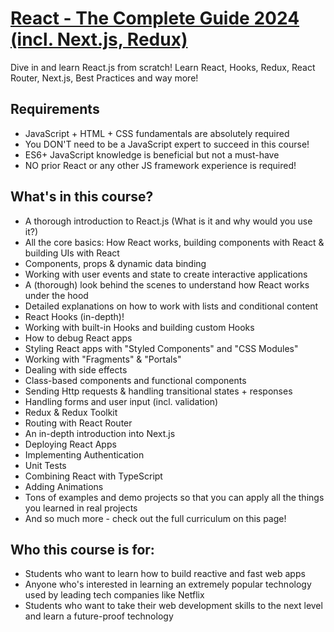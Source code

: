 # [React - The Complete Guide 2024 (incl. Next.js, Redux)](https://www.udemy.com/course/react-the-complete-guide-incl-redux/?audience=Keyword&campaigntype=Search&gad_source=1&gclid=Cj0KCQjw4MSzBhC8ARIsAPFOuyXRJUCY21u8irXVP08_RrAcl8R8VA3dy6Gd8A2syo-kv6QFNemLpT4aAg1bEALw_wcB&language=EN&matchtype=b&portfolio=BrandTopic&priority=&product=Course&test=&topic=&utm_campaign=Branded-Topic_la.EN_cc.ROW&utm_content=deal4584&utm_medium=udemyads&utm_source=adwords&utm_term=_._ag_77185064365_._ad_636510805804_._kw_udemy+react_._de_c_._dm__._pl__._ti_kwd-432975857890_._li_1001441_._pd__._&couponCode=ST19MT61724)

Dive in and learn React.js from scratch! Learn React, Hooks, Redux, React Router, Next.js, Best Practices and way more!

## Requirements

- JavaScript + HTML + CSS fundamentals are absolutely required
- You DON'T need to be a JavaScript expert to succeed in this course!
- ES6+ JavaScript knowledge is beneficial but not a must-have
- NO prior React or any other JS framework experience is required!

## What's in this course?

- A thorough introduction to React.js (What is it and why would you use it?)
- All the core basics: How React works, building components with React & building UIs with React
- Components, props & dynamic data binding
- Working with user events and state to create interactive applications
- A (thorough) look behind the scenes to understand how React works under the hood
- Detailed explanations on how to work with lists and conditional content
- React Hooks (in-depth)!
- Working with built-in Hooks and building custom Hooks
- How to debug React apps
- Styling React apps with "Styled Components" and "CSS Modules"
- Working with "Fragments" & "Portals"
- Dealing with side effects
- Class-based components and functional components
- Sending Http requests & handling transitional states + responses
- Handling forms and user input (incl. validation)
- Redux & Redux Toolkit
- Routing with React Router
- An in-depth introduction into Next.js
- Deploying React Apps
- Implementing Authentication
- Unit Tests
- Combining React with TypeScript
- Adding Animations
- Tons of examples and demo projects so that you can apply all the things you learned in real projects
- And so much more - check out the full curriculum on this page!


## Who this course is for:
- Students who want to learn how to build reactive and fast web apps
- Anyone who's interested in learning an extremely popular technology used by leading tech companies like Netflix
- Students who want to take their web development skills to the next level and learn a future-proof technology
